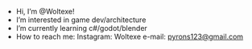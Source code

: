 -  Hi, I’m @Woltexe!
-  I’m interested in game dev/architecture 
-  I’m currently learning c#/godot/blender
- How to reach me:
   Instagram: Woltexe
   e-mail: pyrons123@gmail.com

<!---
Woltexe/Woltexe is a ✨ special ✨ repository because its `README.md` (this file) appears on your GitHub profile.
You can click the Preview link to take a look at your changes.
--->
